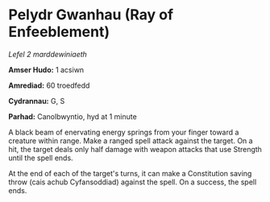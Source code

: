# Pelydr Gwanhau (Ray of Enfeeblement)

*Lefel 2 marddewiniaeth*

**Amser Hudo:** 1 acsiwn

**Amrediad:** 60 troedfedd

**Cydrannau:** G, S

**Parhad:** Canolbwyntio, hyd at 1 minute

A black beam of enervating energy springs from your finger toward a creature within range. Make a ranged spell attack against the target. On a hit, the target deals only half damage with weapon attacks that use Strength until the spell ends.

At the end of each of the target's turns, it can make a Constitution saving throw (cais achub Cyfansoddiad) against the spell. On a success, the spell ends.